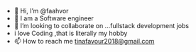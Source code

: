 - 👋 Hi, I’m @faahvor
- 👀 I am a Software engineer
- 💞️ I’m looking to collaborate on ...fullstack development jobs
- i love Coding ,that is literally my hobby
- 📫 How to reach me tinafavour2018@gmail.com

<!---
faahvor/faahvor is a ✨ special ✨ repository because its `README.md` (this file) appears on your GitHub profile.
You can click the Preview link to take a look at your changes.
--->
